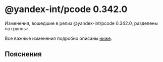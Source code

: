# @yandex-int/pcode 0.342.0

<!-- ЧЕЛОВЕЧЕСКОЕ ВСТУПЛЕНИЕ -->

Изменения, вошедшие в релиз @yandex-int/pcode 0.342.0, разделены на группы:

Все важные изменения подробно описаны [ниже](#Пояснения).

## Пояснения

